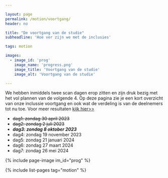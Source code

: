 ```yaml
---

layout: page
permalink: /motion/voortgang/
header: no

title: "De voortgang van de studie"
subheadline: 'Hoe ver zijn we met de inclusies'

tags: motion

images:
  - image_id: 'prog'
    image_name: 'progress.png'
    image_title: 'Voortgang van de studie'
    image_alt: 'Voortgang van de studie' 

---
```


We hebben inmiddels twee scan dagen erop zitten en zijn druk bezig met het vol plannen van de volgende 4. Op deze pagina zie je een kort overzicht van onze inclussie voortgang en ook wat de verdeling is van de deelnemers tot nu toe. Voor meer resultaten [kijk hier>>](/projects/progress/)

- ~~dag1: zondag 30 april 2023~~
- ~~dag2: zondag 2 juli 2023~~
- ***dag3: zondag 8 oktober 2023***
- dag4: zondag 19 november 2023
- dag5: zondag 21 januari 2024
- dag6: zondag 27 maart 2024
- dag7: zondag 26 mei 2024

{% include page-image im_id="prog" %}

{% include list-pages tag="motion" %}
